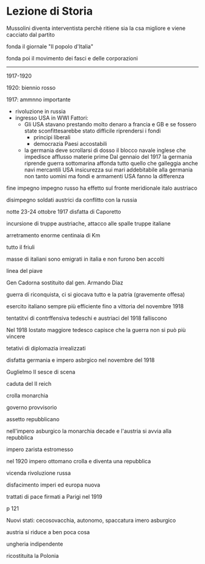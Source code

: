# Lezione di Storia


Mussolini diventa interventista perchè ritiene sia la csa migliore e viene cacciato dal partito

fonda il giornale "Il popolo d'Italia"

fonda poi il movimento dei fasci e delle corporazioni

---


1917-1920


1920: biennio rosso

1917: ammnno importante
* rivoluzione in russia
* ingresso USA in WWI
Fattori:
	* Gli USA stavano prestando molto denaro a francia e GB e se fossero state sconfittesarebbe stato difficile riprendersi i fondi
		* principi liberali
		* democrazia
Paesi accostabili
	* la germania deve scrollarsi di dosso il blocco navale inglese che impedisce afflusso materie prime
	Dal gennaio del 1917 la germania riprende guerra sottomarina
	affonda tutto quello che galleggia
	anche navi mercantili USA
	insicurezza sui mari addebitabile alla germania
non tanto uomini ma fondi e armamenti USA fanno la differenza

fine impegno impegno russo ha effetto sul fronte meridionale italo austriaco

disimpegno soldati austrici da conflitto con la russia

notte 23-24 ottobre 1917 
disfatta di Caporetto

incursione di truppe austriache, attacco alle spalle truppe italiane

arretramento enorme
centinaia di Km

tutto il friuli

masse di italiani sono emigrati in italia e non furono ben accolti

linea del piave

Gen Cadorna sostituito dal gen. Armando Diaz

guerra di riconquista, ci si giocava tutto e la patria (gravemente offesa)

esercito italiano sempre più efficiente fino a vittoria del novembre 1918




tentatitvi di contrffensiva tedeschi e austriaci del 1918 falliscono

Nel 1918 lostato maggiore tedesco capisce che la guerra non si può più vincere

tetativi di diplomazia irrealizzati

disfatta germania e impero asbrgico nel novembre del 1918

Guglielmo II sesce di scena 

caduta del II reich

crolla monarchia

governo provvisorio

assetto repubblicano


nell'impero asburgico la monarchia decade e l'austria si avvia alla repubblica

impero zarista estromesso

nel 1920 impero ottomano crolla e diventa una repubblica

vicenda rivoluzione russa

disfacimento imperi ed europa nuova 

trattati di pace firmati a Parigi nel 1919

p 121

Nuovi stati:
cecosovacchia, autonomo, spaccatura imero asburgico

austria si riduce a ben poca cosa

ungheria indipendente

ricostituita la Polonia
<!--stackedit_data:
eyJoaXN0b3J5IjpbLTc4MjU5NTMxNSwxOTY2MjMzODMyXX0=
-->